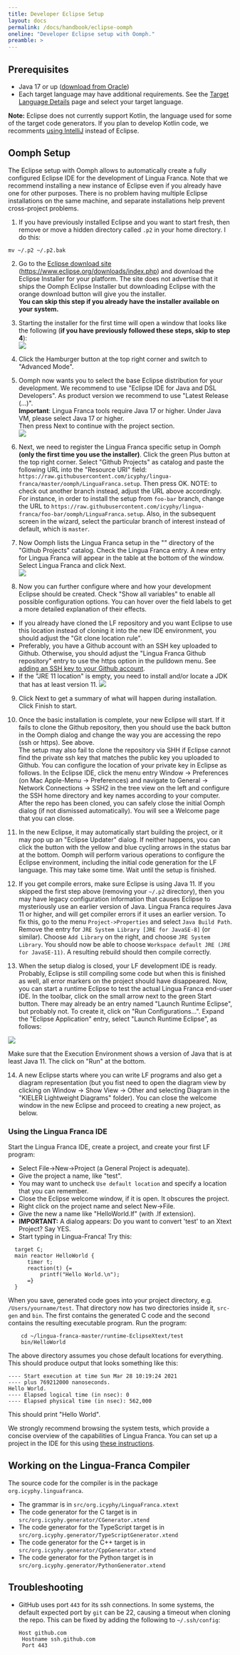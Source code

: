 ```yaml
---
title: Developer Eclipse Setup
layout: docs
permalink: /docs/handbook/eclipse-oomph
oneline: "Developer Eclipse setup with Oomph."
preamble: >
---
```


## Prerequisites

- Java 17 or up ([download from Oracle](https://www.oracle.com/java/technologies/downloads/))
- Each target language may have additional requirements. See the [Target Language Details](/docs/handbook/target-language-details#requirements) page and select your target language.

**Note:** Eclipse does not currently support Kotlin, the language used for some of the target code generators. If you plan to develop Kotlin code, we recomments [using IntelliJ](/docs/handbook/intellij-kotlin) instead of Eclipse.

## Oomph Setup

The Eclipse setup with Oomph allows to automatically create a fully configured Eclipse IDE for the development of Lingua Franca. Note that we recommend installing a new instance of Eclipse even if you already have one for other purposes. There is no problem having multiple Eclipse installations on the same machine, and separate installations help prevent cross-project problems.

1. If you have previously installed Eclipse and you want to start fresh, then remove or move a hidden directory called `.p2` in your home directory. I do this:

```
mv ~/.p2 ~/.p2.bak
```

2. Go to the [Eclipse download site](https://www.eclipse.org/downloads/index.php) (https://www.eclipse.org/downloads/index.php) and download the Eclipse Installer for your platform. The site does not advertise that it ships the Oomph Eclipse Installer but downloading Eclipse with the orange download button will give you the installer.\
   **You can skip this step if you already have the installer available on your system.**

3. Starting the installer for the first time will open a window that looks like the following (**if you have previously followed these steps, skip to step 4**):\
   ![](../../../../../img/oomph/simple_view.png)

4. Click the Hamburger button at the top right corner and switch to "Advanced Mode".

5. Oomph now wants you to select the base Eclipse distribution for your development. We recommend to use "Eclipse IDE for Java and DSL Developers". As product version we recommend to use "Latest Release (...)". \
   **Important**: Lingua Franca tools require Java 17 or higher. Under Java VM, please select Java 17 or higher.\
   Then press Next to continue with the project section.\
   ![](../../../../../img/oomph/product_selection.png)

6. Next, we need to register the Lingua Franca specific setup in Oomph **(only the first time you use the installer)**. Click the green Plus button at the top right corner. Select "Github Projects" as catalog and paste the following URL into the "Resource URI" field:
   `https://raw.githubusercontent.com/icyphy/lingua-franca/master/oomph/LinguaFranca.setup`.
   Then press OK.
   NOTE: to check out another branch instead, adjust the URL above accordingly. For instance, in order to install the setup from `foo-bar` branch, change the URL to `https://raw.githubusercontent.com/icyphy/lingua-franca/foo-bar/oomph/LinguaFranca.setup`. Also, in the subsequent screen in the wizard, select the particular branch of interest instead of default, which is `master`.

7. Now Oomph lists the Lingua Franca setup in the "<User>" directory of the "Github Projects" catalog. Check the Lingua Franca entry. A new entry for Lingua Franca will appear in the table at the bottom of the window. Select Lingua Franca and click Next.\
   ![](../../../../../img/oomph/project_selection.png)

8. Now you can further configure where and how your development Eclipse should be created. Check "Show all variables" to enable all possible configuration options. You can hover over the field labels to get a more detailed explanation of their effects.

- If you already have cloned the LF repository and you want Eclipse to use this location instead of cloning it into the new IDE environment, you should adjust the "Git clone location rule".
- Preferably, you have a Github account with an SSH key uploaded to Github. Otherwise, you should adjust the "Lingua Franca Github repository" entry to use the https option in the pulldown menu. See [adding an SSH key to your Github account](https://docs.github.com/en/authentication/connecting-to-github-with-ssh/adding-a-new-ssh-key-to-your-github-account).
- If the "JRE 11 location" is empty, you need to install and/or locate a JDK that has at least version 11.
  ![](../../../../../img/oomph/project_configuration.png)

9. Click Next to get a summary of what will happen during installation. Click Finish to start.

10. Once the basic installation is complete, your new Eclipse will start. If it fails to clone the Github repository, then you should use the back button in the Oomph dialog and change the way you are accessing the repo (ssh or https). See above. \
    The setup may also fail to clone the repository via SHH if Eclipse cannot find the private ssh key that matches the public key you uploaded to Github. You can configure the location of your private key in Eclipse as follows. In the Eclipse IDE, click the menu entry Window -> Preferences (on Mac Apple-Menu -> Preferences) and navigate to General -> Network Connections -> SSH2 in the tree view on the left and configure the SSH home directory and key names according to your computer. After the repo has been cloned, you can safely close the initial Oomph dialog (if not dismissed automatically). You will see a Welcome page that you can close.

11. In the new Eclipse, it may automatically start building the project, or it may pop up an "Eclipse Updater" dialog. If neither happens, you can click the button with the yellow and blue cycling arrows in the status bar at the bottom. Oomph will perform various operations to configure the Eclipse environment, including the initial code generation for the LF language. This may take some time. Wait until the setup is finished.

12. If you get compile errors, make sure Eclipse is using Java 11. If you skipped the first step above (removing your `~/.p2` directory), then you may have legacy configuration information that causes Eclipse to mysteriously use an earlier version of Java. Lingua Franca requires Java 11 or higher, and will get compiler errors if it uses an earlier version. To fix this, go to the menu `Project->Properties` and select `Java Build Path`. Remove the entry for `JRE System Library [JRE for JavaSE-8]` (or similar). Choose `Add Library` on the right, and choose `JRE System Library`. You should now be able to choose `Workspace default JRE (JRE for JavaSE-11)`. A resulting rebuild should then compile correctly.

13. When the setup dialog is closed, your LF development IDE is ready. Probably, Eclipse is still compiling some code but when this is finished as well, all error markers on the project should have disappeared. Now, you can start a runtime Eclipse to test the actual Lingua Franca end-user IDE. In the toolbar, click on the small arrow next to the green Start button. There may already be an entry named "Launch Runtime Eclipse", but probably not. To create it, click on "Run Configurations...". Expand the "Eclipse Application" entry, select "Launch Runtime Eclipse", as follows:

![](../../../../../img/oomph/run_configurations.png)

Make sure that the Execution Environment shows a version of Java that is at least Java 11. The click on "Run" at the bottom.

14. A new Eclipse starts where you can write LF programs and also get a diagram representation (but you fist need to open the diagram view by clicking on Window -> Show View -> Other and selecting Diagram in the "KIELER Lightweight Diagrams" folder). You can close the welcome window in the new Eclipse and proceed to creating a new project, as below.

### Using the Lingua Franca IDE

Start the Lingua Franca IDE, create a project, and create your first LF program:

- Select File->New->Project (a General Project is adequate).
- Give the project a name, like "test".
- You may want to uncheck `Use default location` and specify a location that you can remember.
- Close the Eclipse welcome window, if it is open. It obscures the project.
- Right click on the project name and select New->File.
- Give the new a name like "HelloWorld.lf" (with .lf extension).
- **IMPORTANT:** A dialog appears: Do you want to convert 'test' to an Xtext Project? Say YES.
- Start typing in Lingua-Franca! Try this:

```
  target C;
  main reactor HelloWorld {
      timer t;
      reaction(t) {=
          printf("Hello World.\n");
      =}
  }
```

When you save, generated code goes into your project directory, e.g. `/Users/yourname/test`. That directory now has two directories inside it, `src-gen` and `bin`. The first contains the generated C code and the second contains the resulting executable program. Run the program:

```
    cd ~/lingua-franca-master/runtime-EclipseXtext/test
    bin/HelloWorld
```

The above directory assumes you chose default locations for everything. This should produce output that looks something like this:

```
---- Start execution at time Sun Mar 28 10:19:24 2021
---- plus 769212000 nanoseconds.
Hello World.
---- Elapsed logical time (in nsec): 0
---- Elapsed physical time (in nsec): 562,000
```

This should print "Hello World".

We strongly recommend browsing the system tests, which provide a concise overview of the capabilities of Lingua Franca. You can set up a project in the IDE for this using [these instructions](/docs/handbook/regression-tests#browsing-and-editing-examples-in-the-lf-ide).

## Working on the Lingua-Franca Compiler

The source code for the compiler is in the package `org.icyphy.linguafranca`.

- The grammar is in `src/org.icyphy/LinguaFranca.xtext`
- The code generator for the C target is in `src/org.icyphy.generator/CGenerator.xtend`
- The code generator for the TypeScript target is in `src/org.icyphy.generator/TypeScriptGenerator.xtend`
- The code generator for the C++ target is in `src/org.icyphy.generator/CppGenerator.xtend`
- The code generator for the Python target is in `src/org.icyphy.generator/PythonGenerator.xtend`

## Troubleshooting

- GitHub uses port `443` for its ssh connections. In some systems, the default expected port by `git` can be 22, causing a timeout when cloning the repo. This can be fixed by adding the following to `~/.ssh/config`:
  ```
  Host github.com
   Hostname ssh.github.com
   Port 443
  ```
